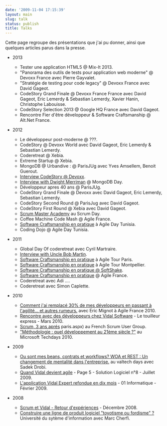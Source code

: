 ```yaml
---
date: '2009-11-04 17:15:39'
layout: main
slug: talk
status: publish
title: Talks
---
```


Cette page regroupe des présentations que j'ai pu donner, ainsi que quelques articles parus dans la presse. 

* 2013
  * Tester une application HTML5 @ Mix-It 2013.
  * "Panorama des outils de tests pour application web moderne" @ Devoxx France avec Pierre Gayvalet.
  * "Stratégie de testing pour code legacy" @ Devoxx France avec David Gageot.
  * CodeStory Grand Finale @ Devoxx France France avec David Gageot, Eric Lemerdy & Sebastian Lemerdy, Xavier Hanin, Christophe Labouisse.
  * CodeStory Selection 2013 @ Google HQ France avec David Gageot.
  * Rencontre Fier d'être développeur & Software Craftsmanship @ Alt.Net France.

* 2012
  * Le développeur post-moderne @ ???.
  * CodeStory @ Devoxx World avec David Gageot, Eric Lemerdy & Sebastian Lemerdy.
  * Coderetreat @ Xebia.
  * Extreme Startup @ Xebia.
  * MongoDB @ Urbandive : @ ParisJUg avec Yves Amsellem, Benoit Guerout.
  * [Interview CodeStory @ Devoxx](http://www.parleys.com/#st=5&id=3174&sl=0).
  * [Interview with Dwight Merriman](http://blog.xebia.fr/2012/03/07/qa-with-dwight-merriman/) @ MongoDB Day.
  * Développeur apres 40 ans @ ParisJUg.
  * CodeStory Grand Finale @ Devoxx avec David Gageot, Eric Lemerdy, Sebastian Lemerdy.
  * CodeStory Second Round @ ParisJug avec David Gageot.
  * CodeStory First Round @ Xebia avec David Gageot.
  * [Scrum Master Academy](http://www.youtube.com/watch?v=9y9VTw7nL3Q) au Scrum Day.
  * Coffee Machine Code Mash @ Agile France.
  * [Software Craftsmanship en pratique](https://speakerdeck.com/u/jeanlaurent/p/software-craftsmanship-en-pratique-at-agile-day-tunisia) à Agile Day Tunisia.
  * Coding Dojo @ Agile Day Tunisia.

* 2011
  * Global Day Of coderetreat avec Cyril Martraire.
  * [Interview with Uncle Bob Martin](http://blog.xebia.fr/2011/05/25/interview-avec-robert-martin/).
  * [Software Craftsmanship en pratique](http://www.slideshare.net/jl.morlhon/software-craftsmanship-en-pratique-agiletour) à Agile Tour Paris.
  * [Software Craftsmanship en pratique](http://www.slideshare.net/jl.morlhon/software-craftsmanship-en-pratique-agiletour) à Agile Tour Montpellier.
  * [Software Craftsmanship en pratique @ SoftShake](http://www.slideshare.net/jl.morlhon/software-craftsmanship-en-pratique).
  * [Software Craftsmanship en pratique]((http://www.slideshare.net/jl.morlhon/software-craftsmanship-en-pratique-agiletour)) @ Agile France.
  * Coderetreat avec Adi ....
  * Coderetreat avec Simon Caplette.

* 2010
  * [Comment j'ai remplacé 30% de mes développeurs en passant à l'agilité... et autres rumeurs.](http://www.slideshare.net/jl.morlhon/comment-jai-remplac-30-de-mes-dveloppeurs-en-adoptant-lagilit-et-autres-rumeurs) avec Eric Mignot à Agile France 2010.
  * [Rencontre avec des développeurs chez Vidal Software](http://www.touilleur-express.fr/2010/03/19/rencontre-avec-des-developpeurs-chez-vidal-software/) - Le touilleur express - Mars 2010.
  * [Scrum, 3 ans aprés](http://www.slideshare.net/jl.morlhon/scrum-3-ans-aprs)
paris.aspx) au French Scrum User Group.
  * ["Méthodologie : quel développement au 21ème siècle ?"](http://blogs.msdn.com/agilefr/archive/2010/03/29/table-ronde-sur-la-transition-vers-l-agilit-aux-microsoft-techdays-2010-) au Microsoft Techdays 2010.

* 2009
  * [Ou sont mes beans, contrats et workflows? WOA et REST : Un changement de mentalité dans l'entreprise.](http://morlhon.net/talk/WOA-REST-OuSontMesBeansProcessEtWorkflows.pdf) au valtech days avec Sadek Drobi.
  * [Quand Vidal devient agile](http://morlhon.net/press/solution-logiciel-2009) - Page 5 - Solution Logiciel n°8 - Juillet 2009.
  * [L'application Vidal Expert refondue en dix mois](http://morlhon.net/press/01-informatique-2008) - 01 Informatique - Février 2009.

* 2008  
  * [Scrum et Vidal - Retour d'expériences](http://morlhon.net/talk/scrum-vidal-retour-dexperience) - Décembre 2008.
  * [Construire une ligne de produit logiciel "toyotisme ou fordisme" ?](http://morlhon.net/talk/construire-une-ligne-de-produit-logiciel-toyotisme-ou-fordisme) Université du sytème d'information avec Marc Cherfi.

